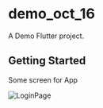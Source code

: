 # demo_oct_16

A Demo Flutter project.

## Getting Started
Some screen for App

![LoginPage](https://github.com/vdphuoc/demo1610/assets/147540628/8fa8fe99-a259-44d4-86ea-db72063db01d)

